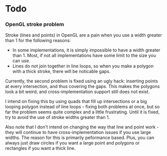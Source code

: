 # Todo

### OpenGL stroke problem 
Stroke (lines and points) in OpenGL are a pain when you use a width greater than 1 for the following reasons:
* In some implementations, it is simply impossible to have a width greater than 1.  Most, if not all implementations have some limit to the size you can use.
* Lines do not join together in line loops, so when you make a polygon with a thick stroke, there will be noticable gaps.

Currently, the second problem is fixed using an ugly hack: inserting points at every intersection, and thus covering the gaps.  This makes the polygons look a bit weird, and cross-implementation support still does not exist.

I intend on fixing this by using quads that fill up intersections or a big looping polygon instead of line loops - fixing both problems at once, but so far the problem seems quite complex and a little frustrating.  Until it is fixed, try to avoid the use of stroke widths greater than 1.

Also note that I don't intend on changing the way that line and point work - they will continue to have cross-implementation issues if you use large widths.  The reason for this is primarily peformance based.  Plus, you can always just draw circles if you want a large point and polygons or rectangles if you want a thick line.
